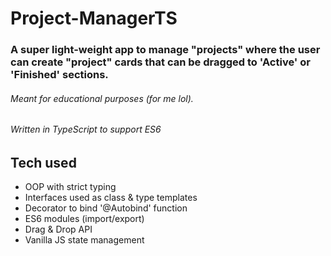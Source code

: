 # Project-ManagerTS

### A super light-weight app to manage "projects" where the user can create "project" cards that can be dragged to 'Active' or 'Finished' sections.
###### Meant for educational purposes (for me lol).
###### Written in TypeScript to support ES6

## Tech used
* OOP with strict typing
* Interfaces used as class & type templates
* Decorator to bind '@Autobind' function
* ES6 modules (import/export)
* Drag & Drop API
* Vanilla JS state management


